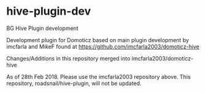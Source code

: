 # hive-plugin-dev
BG Hive Plugin development

Development plugin for Domoticz based on main plugin development by imcfarla and MikeF 
found at https://github.com/imcfarla2003/domoticz-hive

Changes/Additions in this repository merged into imcfarla2003/domoticz-hive

As of 28th Feb 2018. Please use the imcfarla2003 repository above. This repository, roadsnail/hive-plugin,  will not be updated. 
